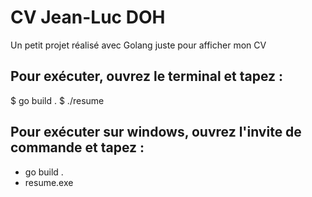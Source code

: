 # CV Jean-Luc DOH
Un petit projet réalisé avec Golang juste pour afficher mon CV
## Pour exécuter, ouvrez le terminal et tapez :
$ go build .
$ ./resume
## Pour exécuter sur windows, ouvrez l'invite de commande et tapez :
- go build .
- resume.exe